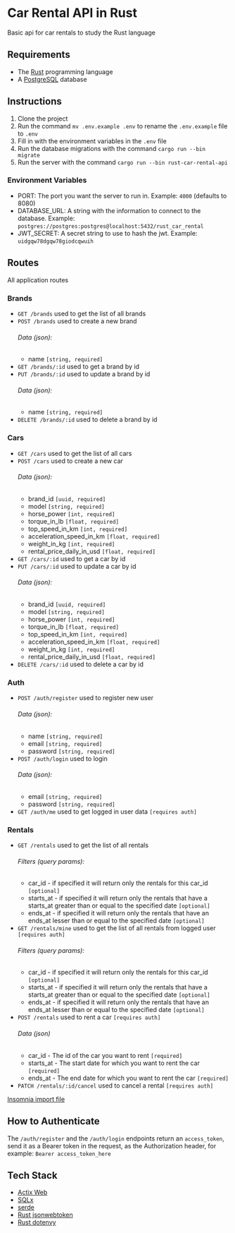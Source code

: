 # Car Rental API in Rust

Basic api for car rentals to study the Rust language

## Requirements

- The [Rust](https://www.rust-lang.org) programming language
- A [PostgreSQL](https://www.postgresql.org) database

## Instructions

1. Clone the project
1. Run the command `mv .env.example .env` to rename the `.env.example` file to `.env`
1. Fill in with the environment variables in the `.env` file
1. Run the database migrations with the command `cargo run --bin migrate`
1. Run the server with the command `cargo run --bin rust-car-rental-api`

### Environment Variables

- PORT: The port you want the server to run in. Example: `4000` (defaults to 8080)
- DATABASE_URL: A string with the information to connect to the database. Example: `postgres://postgres:postgres@localhost:5432/rust_car_rental`
- JWT_SECRET: A secret string to use to hash the jwt. Example: `uidgqw78dgqw78giodcqwuih`

## Routes

All application routes

### Brands

- `GET /brands` used to get the list of all brands
- `POST /brands` used to create a new brand
  ###### Data (json):
  - name `[string, required]`
    <br />
- `GET /brands/:id` used to get a brand by id
- `PUT /brands/:id` used to update a brand by id
  ###### Data (json):
  - name `[string, required]`
    <br />
- `DELETE /brands/:id` used to delete a brand by id

### Cars

- `GET /cars` used to get the list of all cars
- `POST /cars` used to create a new car
  ###### Data (json):
  - brand_id `[uuid, required]`
  - model `[string, required]`
  - horse_power `[int, required]`
  - torque_in_lb `[float, required]`
  - top_speed_in_km `[int, required]`
  - acceleration_speed_in_km `[float, required]`
  - weight_in_kg `[int, required]`
  - rental_price_daily_in_usd `[float, required]`
    <br />
- `GET /cars/:id` used to get a car by id
- `PUT /cars/:id` used to update a car by id
  ###### Data (json):
  - brand_id `[uuid, required]`
  - model `[string, required]`
  - horse_power `[int, required]`
  - torque_in_lb `[float, required]`
  - top_speed_in_km `[int, required]`
  - acceleration_speed_in_km `[float, required]`
  - weight_in_kg `[int, required]`
  - rental_price_daily_in_usd `[float, required]`
    <br />
- `DELETE /cars/:id` used to delete a car by id

### Auth

- `POST /auth/register` used to register new user
  ###### Data (json):
  - name `[string, required]`
  - email `[string, required]`
  - password `[string, required]`
    <br />
- `POST /auth/login` used to login
  ###### Data (json):
  - email `[string, required]`
  - password `[string, required]`
    <br />
- `GET /auth/me` used to get logged in user data `[requires auth]`

### Rentals

- `GET /rentals` used to get the list of all rentals
  ###### Filters (query params):
  - car_id - if specified it will return only the rentals for this car_id `[optional]`
  - starts_at - if specified it will return only the rentals that have a starts_at greater than or equal to the specified date `[optional]`
  - ends_at - if specified it will return only the rentals that have an ends_at lesser than or equal to the specified date `[optional]`
    <br />
- `GET /rentals/mine` used to get the list of all rentals from logged user `[requires auth]`
  ###### Filters (query params):
  - car_id - if specified it will return only the rentals for this car_id `[optional]`
  - starts_at - if specified it will return only the rentals that have a starts_at greater than or equal to the specified date `[optional]`
  - ends_at - if specified it will return only the rentals that have an ends_at lesser than or equal to the specified date `[optional]`
    <br />
- `POST /rentals` used to rent a car `[requires auth]`
  ###### Data (json)
  - car_id - The id of the car you want to rent `[required]`
  - starts_at - The start date for which you want to rent the car `[required]`
  - ends_at - The end date for which you want to rent the car `[required]`
    <br />
- `PATCH /rentals/:id/cancel` used to cancel a rental `[requires auth]`

[Insomnia import file](./insomnia.json)

## How to Authenticate

The `/auth/register` and the `/auth/login` endpoints return an `access_token`, send it as a Bearer token in the request, as the Authorization header, for example: `Bearer access_token_here`

## Tech Stack

- [Actix Web](https://actix.rs)
- [SQLx](https://github.com/launchbadge/sqlx)
- [serde](https://serde.rs)
- [Rust jsonwebtoken](https://github.com/Keats/jsonwebtoken)
- [Rust dotenvy](https://github.com/allan2/dotenvy)
